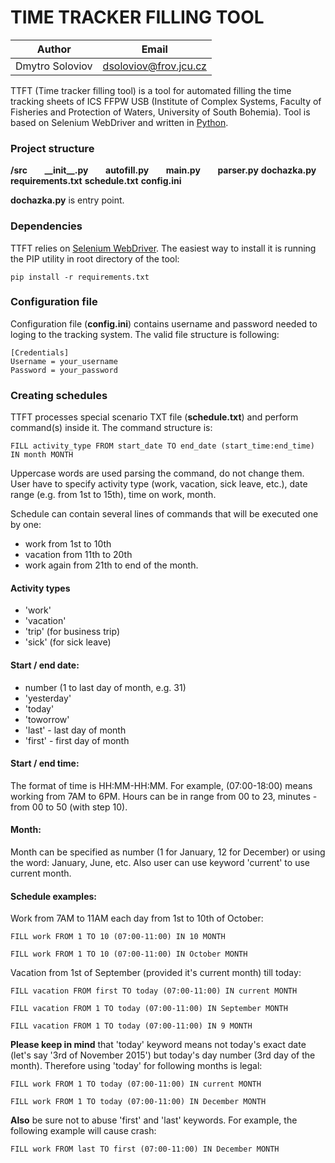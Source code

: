 # TIME TRACKER FILLING TOOL

| Author | Email |
| --- | --- |
| Dmytro Soloviov | [dsoloviov@frov.jcu.cz](dsoloviov@frov.jcu.cz) |

TTFT (Time tracker filling tool) is a tool for automated filling the time tracking sheets of ICS FFPW USB (Institute of Complex Systems, Faculty of Fisheries and Protection of Waters, University of South Bohemia). Tool is based on Selenium WebDriver and written in [Python](https://www.python.org/).

### Project structure

__/src__
&nbsp;&nbsp;&nbsp;&nbsp;&nbsp;&nbsp;__\_\_init\_\_.py__
&nbsp;&nbsp;&nbsp;&nbsp;&nbsp;&nbsp;__autofill.py__
&nbsp;&nbsp;&nbsp;&nbsp;&nbsp;&nbsp;__main.py__
&nbsp;&nbsp;&nbsp;&nbsp;&nbsp;&nbsp;__parser.py__
__dochazka.py__
__requirements.txt__
__schedule.txt__
__config.ini__

__dochazka.py__ is entry point.

### Dependencies

TTFT relies on [Selenium WebDriver](http://www.seleniumhq.org/). The easiest way to install it is running the PIP utility in root directory of the tool:

```
pip install -r requirements.txt
```

### Configuration file

Configuration file (__config.ini__) contains username and password needed to loging to the tracking system. The valid file structure is following:

```
[Credentials]
Username = your_username
Password = your_password
```

### Creating schedules

TTFT processes special scenario TXT file (__schedule.txt__) and perform command(s) inside it. The command structure is:

```
FILL activity_type FROM start_date TO end_date (start_time:end_time) IN month MONTH
```

Uppercase words are used parsing the command, do not change them. User have to specify activity type (work, vacation, sick leave, etc.), date range (e.g. from 1st to 15th), time on work, month.

Schedule can contain several lines of commands that will be executed one by one:

- work from 1st to 10th
- vacation from 11th to 20th
- work again from 21th to end of the month.

#### Activity types

- 'work'
- 'vacation'
- 'trip' (for business trip)
- 'sick' (for sick leave)

#### Start / end date:

- number (1 to last day of month, e.g. 31)
- 'yesterday'
- 'today'
- 'toworrow'
- 'last' - last day of month
- 'first' - first day of month

#### Start / end time:

The format of time is HH:MM-HH:MM. For example, (07:00-18:00) means working from 7AM to 6PM. Hours can be in range from 00 to 23, minutes - from 00 to 50 (with step 10).

#### Month:

Month can be specified as number (1 for January, 12 for December) or using the word: January, June, etc. Also user can use keyword 'current' to use current month.

#### Schedule examples:

Work from 7AM to 11AM each day from 1st to 10th of October:

```
FILL work FROM 1 TO 10 (07:00-11:00) IN 10 MONTH
```
```
FILL work FROM 1 TO 10 (07:00-11:00) IN October MONTH
```

Vacation from 1st of September (provided it's current month) till today:

```
FILL vacation FROM first TO today (07:00-11:00) IN current MONTH
```
```
FILL vacation FROM 1 TO today (07:00-11:00) IN September MONTH
```
```
FILL vacation FROM 1 TO today (07:00-11:00) IN 9 MONTH
```

__Please keep in mind__ that 'today' keyword means not today's exact date (let's say '3rd of November 2015') but today's day number (3rd day of the month). Therefore using 'today' for following months is legal:

```
FILL work FROM 1 TO today (07:00-11:00) IN current MONTH
```
```
FILL work FROM 1 TO today (07:00-11:00) IN December MONTH
```

__Also__ be sure not to abuse 'first' and 'last' keywords. For example, the following example will cause crash:

```
FILL work FROM last TO first (07:00-11:00) IN December MONTH
```